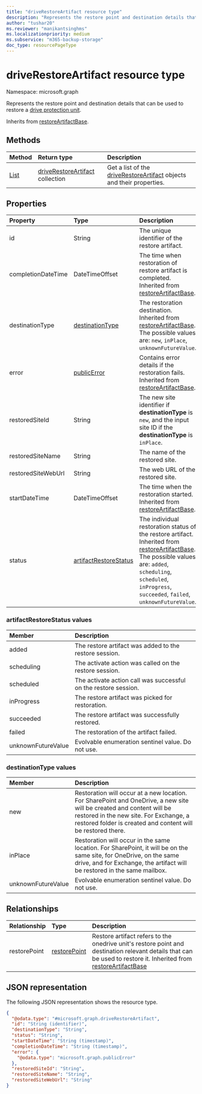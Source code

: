 ```yaml
---
title: "driveRestoreArtifact resource type"
description: "Represents the restore point and destination details that can be used to restore a drive protection unit."
author: "tushar20"
ms.reviewer: "manikantsinghms"
ms.localizationpriority: medium
ms.subservice: "m365-backup-storage"
doc_type: resourcePageType
---
```


# driveRestoreArtifact resource type

Namespace: microsoft.graph

Represents the restore point and destination details that can be used to restore a [drive protection unit](driveprotectionunit.md). 

Inherits from [restoreArtifactBase](../resources/restoreartifactbase.md).

## Methods
|Method|Return type|Description|
|:---|:---|:---|
|[List](../api/onedriveforbusinessrestoresession-list-driverestoreartifacts.md)|[driveRestoreArtifact](../resources/driverestoreartifact.md) collection|Get a list of the [driveRestoreArtifact](../resources/driverestoreartifact.md) objects and their properties.|

## Properties
|Property|Type|Description|
|:---|:---|:---|
|id|String|The unique identifier of the restore artifact.|
|completionDateTime|DateTimeOffset|The time when restoration of restore artifact is completed. Inherited from [restoreArtifactBase](../resources/restoreartifactbase.md).|
|destinationType|[destinationType](../resources/driverestoreartifact.md#destinationtype-values)|The restoration destination. Inherited from [restoreArtifactBase](../resources/restoreartifactbase.md). The possible values are: `new`, `inPlace`, `unknownFutureValue`.|
|error|[publicError](../resources/publicerror.md)|Contains error details if the restoration fails. Inherited from [restoreArtifactBase](../resources/restoreartifactbase.md).|
|restoredSiteId|String|The new site identifier if **destinationType** is `new`, and the input site ID if the **destinationType** is `inPlace`.|
|restoredSiteName|String|The name of the restored site.|
|restoredSiteWebUrl|String|The web URL of the restored site.|
|startDateTime|DateTimeOffset|The time when the restoration started. Inherited from [restoreArtifactBase](../resources/restoreartifactbase.md).|
|status|[artifactRestoreStatus](../resources/driverestoreartifact.md#artifactrestorestatus-values)|The individual restoration status of the restore artifact. Inherited from [restoreArtifactBase](../resources/restoreartifactbase.md). The possible values are: `added`, `scheduling`, `scheduled`, `inProgress`, `succeeded`, `failed`, `unknownFutureValue`.|

### artifactRestoreStatus values

|Member | Description |
|:------|:------------|
|added|The restore artifact was added to the restore session.|
|scheduling|The activate action was called on the restore session.|
|scheduled|The activate action call was successful on the restore session.|
|inProgress|The restore artifact was picked for restoration.|
|succeeded|The restore artifact was successfully restored.|
|failed|The restoration of the artifact failed.|
|unknownFutureValue| Evolvable enumeration sentinel value. Do not use.|

### destinationType values
|Member | Description |
|:------|:------------|
|new|Restoration will occur at a new location. For SharePoint and OneDrive, a new site will be created and content will be restored in the new site. For Exchange, a restored folder is created and content will be restored there.|
|inPlace|Restoration will occur in the same location. For SharePoint, it will be on the same site, for OneDrive, on the same drive, and for Exchange, the artifact will be restored in the same mailbox.|
|unknownFutureValue|Evolvable enumeration sentinel value. Do not use.|

## Relationships
|Relationship|Type|Description|
|:---|:---|:---|
|restorePoint|[restorePoint](../resources/restorepoint.md)|Restore artifact refers to the onedrive unit's restore point and destination relevant details that can be used to restore it. Inherited from [restoreArtifactBase](../resources/restoreartifactbase.md)|

## JSON representation
The following JSON representation shows the resource type.
<!-- {
  "blockType": "resource",
  "keyProperty": "id",
  "@odata.type": "microsoft.graph.driveRestoreArtifact",
  "baseType": "microsoft.graph.restoreArtifactBase",
  "openType": false
}
-->
``` json
{
  "@odata.type": "#microsoft.graph.driveRestoreArtifact",
  "id": "String (identifier)",
  "destinationType": "String",
  "status": "String",
  "startDateTime": "String (timestamp)",
  "completionDateTime": "String (timestamp)",
  "error": {
    "@odata.type": "microsoft.graph.publicError"
  },
  "restoredSiteId": "String",
  "restoredSiteName": "String",
  "restoredSiteWebUrl": "String"
}
```

